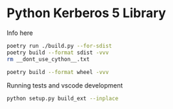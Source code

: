 # Python Kerberos 5 Library

Info here

```bash
poetry run ./build.py --for-sdist
poetry build --format sdist -vvv
rm __dont_use_cython__.txt

poetry build --format wheel -vvv
```

Running tests and vscode development
```bash
python setup.py build_ext --inplace
```